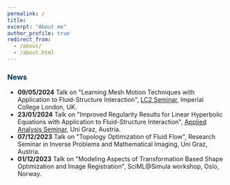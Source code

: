 ```yaml
---
permalink: /
title: 
excerpt: "About me"
author_profile: true
redirect_from: 
  - /about/
  - /about.html
---
```


### <span style="color:rgb(0, 51, 89)"> News
- **09/05/2024** Talk on "Learning Mesh Motion Techniques with Application to Fluid-Structure Interaction", <a href="https://www.imperial.ac.uk/ammp/seminars--events/ammp-research-group-seminars/lc2-learning-computation-control-seminar/">LC2 Seminar</a>, Imperial College London, UK.
- **23/01/2024** Talk on "Improved Regularity Results for Linear Hyperbolic Equations with Application to Fluid-Structure Interaction", <a href="https://sites.google.com/view/appliedanalysisgraz/">Applied Analysis Seminar</a>, Uni Graz, Austria.
- **07/12/2023** Talk on "Topology Optimization of Fluid Flow", Research Seminar in Inverse Problems and Mathematical Imaging, Uni Graz, Austria. 
- **01/12/2023** Talk on "Modeling Aspects of Transformation Based Shape Optimization and Image Registration", SciML@Simula workshop, Oslo, Norway.

